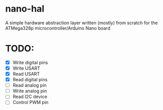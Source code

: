 # nano-hal
A simple hardware abstraction layer written (mostly) from scratch 
for the ATMega328p microcontroller/Arduino Nano board

# TODO:
- [x] Write digital pins
- [x] Write USART
- [x] Read USART
- [x] Read digital pins
- [ ] Read analog pin
- [ ] Write analog pin
- [ ] Read I2C device
- [ ] Control PWM pin
